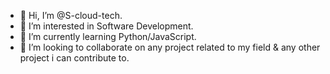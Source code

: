 - 👋 Hi, I’m @S-cloud-tech.
- 👀 I’m interested in Software Development.
- 🌱 I’m currently learning Python/JavaScript.
- 💞️ I’m looking to collaborate on any project related to my field & any other project i can contribute to.
